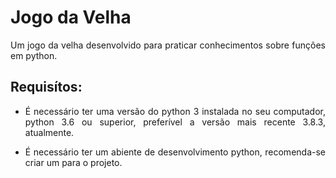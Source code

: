 <h1> Jogo da Velha </h1>

<p style='text-align: justify;'> Um jogo da velha desenvolvido para praticar conhecimentos sobre funções em python. </p>

<h2> Requisítos: </h2>

* <p style='text-align: justify;'> É necessário ter uma versão do python 3 instalada no seu computador, python 3.6 ou superior, preferível a versão mais recente 3.8.3, atualmente. </p>
* <p style='text-align: justify;'> É necessário ter um abiente de desenvolvimento python,  recomenda-se criar um para o projeto. </p>
